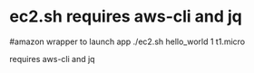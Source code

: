 # ec2.sh requires aws-cli and jq
#amazon wrapper to launch app
./ec2.sh hello_world 1 t1.micro


requires aws-cli and jq

